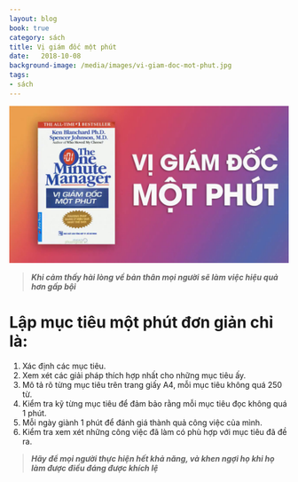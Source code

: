 ```yaml
---
layout: blog
book: true
category: sách
title: Vị giám đốc một phút
date:   2018-10-08
background-image: /media/images/vi-giam-doc-mot-phut.jpg
tags:
- sách
---
```

![jeff-bezos](/media/images/vi-giam-doc-mot-phut.jpg "jeff-bezos")
> ***Khi cảm thấy hài lòng về bản thân mọi người sẽ làm việc hiệu quả hơn gấp bội***

# Lập mục tiêu một phút đơn giản chỉ là:

1. Xác định các mục tiêu.
2. Xem xét các giải pháp thích hợp nhất cho những mục tiêu ấy.
3. Mô tả rõ từng mục tiêu trên trang giấy A4, mỗi mục tiêu không quá 250 từ.
4. Kiểm tra kỹ từng mục tiêu để đảm bảo rằng mỗi mục tiêu đọc không quá 1 phút.
5. Mỗi ngày giành 1 phút để đánh giá thành quả công việc của mình.
6. Kiểm tra xem xét những công việc đã làm có phù hợp với mục tiêu đã đề ra.

> ***Hãy để mọi người thực hiện hết khả năng, và khen ngợi họ khi họ làm được điều đáng được khích lệ***